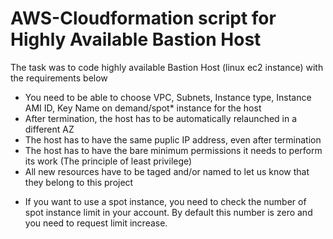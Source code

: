 # AWS-Cloudformation script for Highly Available Bastion Host
The task was to code highly available Bastion Host (linux ec2 instance) with the requirements below
- You need to be able to choose VPC, Subnets, Instance type, Instance AMI ID, Key Name on demand/spot* instance for the host
- After termination, the host has to be automatically relaunched in a different AZ
- The host has to have the same puplic IP address, even after termination
- The host has to have the bare minimum permissions it needs to perform its work (The principle of least privilege)
- All new resources have to be taged and/or named to let us know that they belong to this project

* If you want to use a spot instance, you need to check the number of spot instance limit in your account. By default this number is zero and you need to request limit increase.
